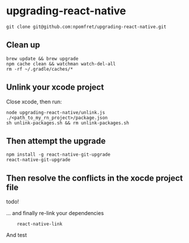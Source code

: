 # upgrading-react-native

    git clone git@github.com:npomfret/upgrading-react-native.git

## Clean up

    brew update && brew upgrade
    npm cache clean && watchman watch-del-all
    rm -rf ~/.gradle/caches/*

## Unlink your xcode project

Close xcode, then run:

    node upgrading-react-native/unlink.js ./<path_to_my_rn_project>/package.json 
    sh unlink-packages.sh && rm unlink-packages.sh
    
## Then attempt the upgrade

    npm install -g react-native-git-upgrade
    react-native-git-upgrade

## Then resolve the conflicts in the xocde project file

todo!
    
... and finally re-link your dependencies

        react-native-link
        
And test